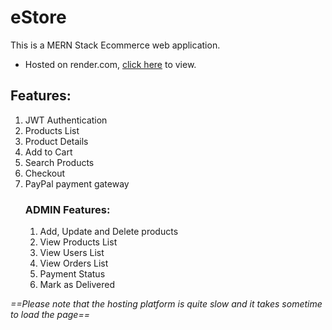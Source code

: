 # eStore

This is a MERN Stack Ecommerce web application.

- Hosted on render.com, [click here](https://estore-bwyw.onrender.com/) to view. 

## Features:
1. JWT Authentication
2. Products List
3. Product Details
4. Add to Cart
5. Search Products
6. Checkout
7. PayPal payment gateway
   ### ADMIN Features:
   1. Add, Update and Delete products
   2. View Products List
   3. View Users List
   4. View Orders List
   5. Payment Status
   6. Mark as Delivered

*==Please note that the hosting platform is quite slow and it takes sometime to load the page==*
